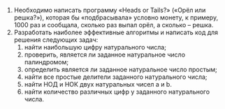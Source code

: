 1. Необходимо написать программу «Heads or Tails?» («Орёл или решка?»), которая бы «подбрасывала» условно монету, к примеру, 1000 раз и сообщала, сколько раз выпал орёл, а сколько – решка.
1. Разработать наиболее эффективные алгоритмы и написать код для решения следующих задач:
    1. найти наибольшую цифру натурального числа;
    1. проверить, является ли заданное натуральное число палиндромом;
    1. определить является ли заданное натуральное число простым;
    1. найти все простые делители заданного натурального числа;
    1. найти НОД и НОК двух натуральных чисел a и b.
    1. найти количество различных цифр у заданного натурального числа.
